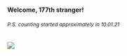 #### Welcome, 177th stranger!

###### <sup>P.S. counting started approximately in 10.01.21</sup>

<img src="https://kraftwerk28.pp.ua/vcnt.png"></img>
